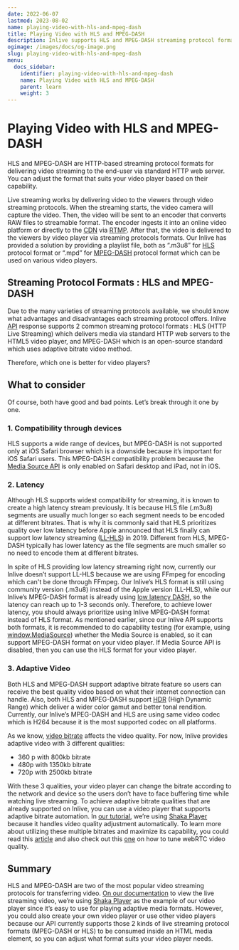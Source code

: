 ```yaml
---
date: 2022-06-07
lastmod: 2023-08-02
name: playing-video-with-hls-and-mpeg-dash
title: Playing Video with HLS and MPEG-DASH
description: Inlive supports HLS and MPEG-DASH streaming protocol formats which offers 3 types adaptive bitrate qualities for playing video through a video player.
ogimage: /images/docs/og-image.png
slug: playing-video-with-hls-and-mpeg-dash
menu:
  docs_sidebar:
    identifier: playing-video-with-hls-and-mpeg-dash
    name: Playing Video with HLS and MPEG-DASH
    parent: learn
    weight: 3
---
```


# Playing Video with HLS and MPEG-DASH

HLS and MPEG-DASH are HTTP-based streaming protocol formats for delivering video streaming to the end-user via standard HTTP web server. You can adjust the format that suits your video player based on their capability.

Live streaming works by delivering video to the viewers through video streaming protocols.
When the streaming starts, the video camera will capture the video. Then, the video will be sent to an encoder that converts RAW files to streamable format. The encoder ingests it into an online video platform or directly to the [CDN](https://www.cloudflare.com/learning/cdn/what-is-a-cdn/) via [RTMP](https://wowza.medium.com/rtmp-streaming-the-real-time-messaging-protocol-explained-3306cfae5474). After that, the video is delivered to the viewers by video player via streaming protocols formats. Our Inlive has provided a solution by providing a playlist file, both as “.m3u8” for [HLS](https://www.cloudflare.com/learning/video/what-is-http-live-streaming/) protocol format or “.mpd” for [MPEG-DASH](https://www.cloudflare.com/learning/video/what-is-mpeg-dash/) protocol format which can be used on various video players.

## Streaming Protocol Formats : HLS and MPEG-DASH
Due to the many varieties of streaming protocols available, we should know what advantages and disadvantages each streaming protocol offers. Inlive [API](https://api.inlive.app/apidocs/index.html#/stream/get_streams__id_) response supports 2 common streaming protocol formats : HLS (HTTP Live Streaming) which delivers media via standard HTTP web servers to the HTML5 video player, and MPEG-DASH which is an open-source standard which uses adaptive bitrate video method.

Therefore, which one is better for video players?

## What to consider
Of course, both have good and bad points. Let’s break through it one by one.

### 1. Compatibility through devices
HLS supports a wide range of devices, but MPEG-DASH is not supported only at iOS Safari browser which is a downside because it’s important for iOS Safari users. ​​This MPEG-DASH compatibility problem because the [Media Source API](https://developer.mozilla.org/en-US/docs/Web/API/Media_Source_Extensions_API) is only enabled on Safari desktop and iPad, not in iOS.

### 2. Latency
Although HLS supports widest compatibility for streaming, it is known to create a high latency stream previously. It is because HLS file (.m3u8) segments are usually much longer so each segment needs to be encoded at different bitrates. That is why it is commonly said that HLS prioritizes quality over low latency before Apple announced that HLS finally can support low latency streaming ([LL-HLS](https://developer.apple.com/documentation/http_live_streaming/enabling_low-latency_http_live_streaming_hls)) in 2019. Different from HLS, MPEG-DASH typically has lower latency as the file segments are much smaller so no need to encode them at different bitrates.

In spite of HLS providing low latency streaming right now, currently our Inlive doesn’t support LL-HLS because we are using FFmpeg for encoding which can't be done through FFmpeg. Our Inlive’s HLS format is still using community version (.m3u8) instead of the Apple version (LL-HLS), while our Inlive’s MPEG-DASH format is already using [low latency DASH](https://dashif.org/news/low-latency-dash/), so the latency can reach up to 1-3 seconds only. Therefore, to achieve lower latency, you should always prioritize using Inlive MPEG-DASH format instead of HLS format. As mentioned earlier, since our Inlive API supports both formats, it is recommended to do capability testing (for example, using [window.MediaSource](https://github.com/shaka-project/shaka-player/issues/3037#issuecomment-742701187)) whether the Media Source is enabled, so it can support MPEG-DASH format on your video player. If Media Source API is disabled, then you can use the HLS format for your video player.

### 3. Adaptive Video
Both HLS and MPEG-DASH support adaptive bitrate feature so users can receive the best quality video based on what their internet connection can handle. Also, both HLS and MPEG-DASH support [HDR](https://www.haivision.com/blog/all/what-is-hdr-how-you-can-contribute-live-broadcast-content-in-hdr/) (High Dynamic Range) which deliver a wider color gamut and better tonal rendition. Currently, our Inlive’s MPEG-DASH and HLS are using same video codec which is H264 because it is the most supported codec on all platforms.

As we know, [video bitrate](https://golightstream.com/what-is-video-bitrate/) affects the video quality. For now, Inlive provides adaptive video with 3 different qualities:
- 360 p with 800kb bitrate
- 480p with 1350kb bitrate
- 720p with 2500kb bitrate

With these 3 qualities, your video player can change the bitrate according to the network and device so the users don’t have to face buffering time while watching live streaming. To achieve adaptive bitrate qualities that are already supported on Inlive, you can use a video player that supports adaptive bitrate automation. In [our tutorial](/docs/tutorials/live-stream-api/tutorial-app-with-webrtc/#6-get-the-video), we’re using [Shaka Player](https://github.com/shaka-project/shaka-player) because it handles video quality adjustment automatically. To learn more about utilizing these multiple bitrates and maximize its capability, you could read this [article](https://youtube-eng.googleblog.com/2018/04/making-high-quality-video-efficient.html) and also check out this [one](https://bloggeek.me/tweaking-webrtc-video-quality-unpacking-bitrate-resolution-and-frame-rates/) on how to tune webRTC video quality.


## Summary
HLS and MPEG-DASH are two of the most popular video streaming protocols for transferring video. [On our documentation](/docs/tutorials/live-stream-api/tutorial-app-with-webrtc/#6-get-the-video) to view the live streaming video, we’re using [Shaka Player](https://github.com/shaka-project/shaka-player) as the example of our video player since it’s easy to use for playing adaptive media formats. However, you could also create your own video player or use other video players because our API currently supports those 2 kinds of live streaming protocol formats (MPEG-DASH or HLS) to be consumed inside an HTML media element, so you can adjust what format suits your video player needs.
